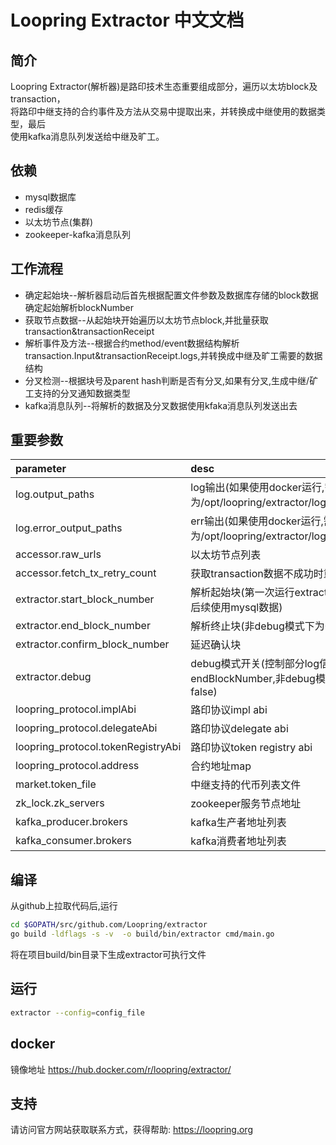 # Loopring Extractor 中文文档

## 简介
Loopring Extractor(解析器)是路印技术生态重要组成部分，遍历以太坊block及transaction，<br>
将路印中继支持的合约事件及方法从交易中提取出来，并转换成中继使用的数据类型，最后<br>
使用kafka消息队列发送给中继及旷工。

## 依赖
* mysql数据库
* redis缓存
* 以太坊节点(集群)
* zookeeper-kafka消息队列

## 工作流程

* 确定起始块--解析器启动后首先根据配置文件参数及数据库存储的block数据确定起始解析blockNumber
* 获取节点数据--从起始块开始遍历以太坊节点block,并批量获取transaction&transactionReceipt
* 解析事件及方法--根据合约method/event数据结构解析transaction.Input&transactionReceipt.logs,并转换成中继及旷工需要的数据结构
* 分叉检测--根据块号及parent hash判断是否有分叉,如果有分叉,生成中继/矿工支持的分叉通知数据类型
* kafka消息队列--将解析的数据及分叉数据使用kfaka消息队列发送出去

## 重要参数
|parameter| desc|
|:-|:-|
|log.output_paths|log输出(如果使用docker运行,需设置为/opt/loopring/extractor/logs/zap.log)|
|log.error_output_paths|err输出(如果使用docker运行,需设置为/opt/loopring/extractor/logs/err.log)|
|accessor.raw_urls|以太坊节点列表|
|accessor.fetch_tx_retry_count|获取transaction数据不成功时重试次数|
|extractor.start_block_number|解析起始块(第一次运行extractor默认值,后续使用mysql数据)|
|extractor.end_block_number|解析终止块(非debug模式下为0)|
|extractor.confirm_block_number|延迟确认块|
|extractor.debug|debug模式开关(控制部分log信息及endBlockNumber,非debug模式下为false)|
|loopring_protocol.implAbi|路印协议impl abi|
|loopring_protocol.delegateAbi|路印协议delegate abi|
|loopring_protocol.tokenRegistryAbi|路印协议token registry abi|
|loopring_protocol.address|合约地址map|
|market.token_file|中继支持的代币列表文件|
|zk_lock.zk_servers|zookeeper服务节点地址|
|kafka_producer.brokers|kafka生产者地址列表|
|kafka_consumer.brokers|kafka消费者地址列表|

## 编译
从github上拉取代码后,运行
```bash
cd $GOPATH/src/github.com/Loopring/extractor
go build -ldflags -s -v  -o build/bin/extractor cmd/main.go
```
将在项目build/bin目录下生成extractor可执行文件

## 运行
```bash
extractor --config=config_file
```

## docker
镜像地址 https://hub.docker.com/r/loopring/extractor/

## 支持
请访问官方网站获取联系方式，获得帮助: https://loopring.org